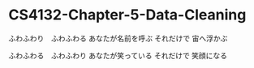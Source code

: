 # CS4132-Chapter-5-Data-Cleaning
ふわふわり　ふわふわる
あなたが名前を呼ぶ
それだけで
宙へ浮かぶ

ふわふわる　ふわふわり
あなたが笑っている
それだけで
笑顔になる
